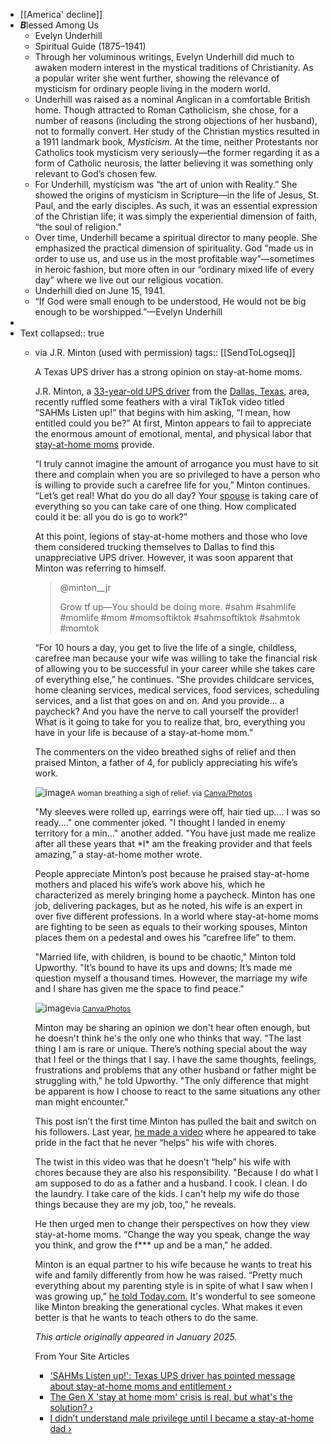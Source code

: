- [[America' decline]]
- ***B***lessed Among Us
	- Evelyn Underhill
	- Spiritual Guide (1875–1941)
	- Through her voluminous writings, Evelyn Underhill did much to awaken modern interest in the mystical traditions of Christianity. As a popular writer she went further, showing the relevance of mysticism for ordinary people living in the modern world.
	- Underhill was raised as a nominal Anglican in a comfortable British home. Though attracted to Roman Catholicism, she chose, for a number of reasons (including the strong objections of her husband), not to formally convert. Her study of the Christian mystics resulted in a 1911 landmark book, *Mysticism*. At the time, neither Protestants nor Catholics took mysticism very seriously—the former regarding it as a form of Catholic neurosis, the latter believing it was something only relevant to God’s chosen few.
	- For Underhill, mysticism was “the art of union with Reality.” She showed the origins of mysticism in Scripture—in the life of Jesus, St. Paul, and the early disciples. As such, it was an essential expression of the Christian life; it was simply the experiential dimension of faith, “the soul of religion.”
	- Over time, Underhill became a spiritual director to many people. She emphasized the practical dimension of spirituality. God “made us in order to use us, and use us in the most profitable way”—sometimes in heroic fashion, but more often in our “ordinary mixed life of every day” where we live out our religious vocation.
	- Underhill died on June 15, 1941.
	- “If God were small enough to be understood, He would not be big enough to be worshipped.”—Evelyn Underhill
-
- Text
  collapsed:: true
	- via J.R. Minton (used with permission)
	  tags:: [[SendToLogseq]]
	  
	  A Texas UPS driver has a strong opinion on stay-at-home moms.
	  
	  J.R. Minton, a [33-year-old UPS driver](https://www.upworthy.com/tag/ups-drivers) from the [Dallas, Texas](https://www.upworthy.com/british-guy-shares-9-new-phrases-he-learned-in-texas), area, recently ruffled some feathers with a viral TikTok video titled “SAHMs Listen up!” that begins with him asking, “I mean, how entitled could you be?” At first, Minton appears to fail to appreciate the enormous amount of emotional, mental, and physical labor that [stay-at-home moms](https://www.upworthy.com/tag/stay-at-home-mom) provide.
	  
	  “I truly cannot imagine the amount of arrogance you must have to sit there and complain when you are so privileged to have a person who is willing to provide such a carefree life for you,” Minton continues. “Let’s get real! What do you do all day? Your [spouse](https://www.upworthy.com/military-spouses-often-choose-their-spouses-career-over-their-own) is taking care of everything so you can take care of one thing. How complicated could it be: all you do is go to work?”
	  
	  At this point, legions of stay-at-home mothers and those who love them considered trucking themselves to Dallas to find this unappreciative UPS driver. However, it was soon apparent that Minton was referring to himself.
	  
	  > @minton\_\_jr
	  >
	  > Grow tf up—You should be doing more. #sahm #sahmlife #momlife #mom #momsoftiktok #sahmsoftiktok #sahmtok #momtok
	  
	  “For 10 hours a day, you get to live the life of a single, childless, carefree man because your wife was willing to take the financial risk of allowing you to be successful in your career while she takes care of everything else,” he continues. “She provides childcare services, home cleaning services, medical services, food services, scheduling services, and a list that goes on and on. And you provide... a paycheck? And you have the nerve to call yourself the provider! What is it going to take for you to realize that, bro, everything you have in your life is because of a stay-at-home mom.”
	  
	  The commenters on the video breathed sighs of relief and then praised Minton, a father of 4, for publicly appreciating his wife’s work.
	  
	  ![image](https://assets.rebelmouse.io/eyJhbGciOiJIUzI1NiIsInR5cCI6IkpXVCJ9.eyJpbWFnZSI6Imh0dHBzOi8vYXNzZXRzLnJibC5tcy82MTAxNTg3MC9vcmlnaW4ucG5nIiwiZXhwaXJlc19hdCI6MTc5NTQxNTk3N30.RauX8xaY4bSyokqSSt0UptXOhVO3RjR2o1-Wvz2Mp0Y/img.png?width=652&quality=85)<small placeholder="Add Photo Caption...">A woman breathing a sigh of relief. </small> <small placeholder="Add Photo Credit...">via <a href="https://www.canva.com/photos/" target="_blank">Canva/Photos</a></small>
	  
	  "My sleeves were rolled up, earrings were off, hair tied up.... I was so ready...." one commenter joked. "I thought I landed in enemy territory for a min..." another added. "You have just made me realize after all these years that \*I\* am the freaking provider and that feels amazing,” a stay-at-home mother wrote.
	  
	  People appreciate Minton’s post because he praised stay-at-home mothers and placed his wife’s work above his, which he characterized as merely bringing home a paycheck. Minton has one job, delivering packages, but as he noted, his wife is an expert in over five different professions. In a world where stay-at-home moms are fighting to be seen as equals to their working spouses, Minton places them on a pedestal and owes his “carefree life” to them.
	  
	  "Married life, with children, is bound to be chaotic," Minton told Upworthy. "It’s bound to have its ups and downs; It’s made me question myself a thousand times. However, the marriage my wife and I share has given me the space to find peace."
	  
	  ![image](https://assets.rebelmouse.io/eyJhbGciOiJIUzI1NiIsInR5cCI6IkpXVCJ9.eyJpbWFnZSI6Imh0dHBzOi8vYXNzZXRzLnJibC5tcy82MTAxNTg4My9vcmlnaW4ucG5nIiwiZXhwaXJlc19hdCI6MTc2NjM0ODkwOH0.k8Gz3Y0g5vwFlm4391XWHHyG3RXTFfqCpR_QAh4aHFM/img.png?width=678&quality=85)<small placeholder="Add Photo Credit...">via <a href="https://www.canva.com/photos/" rel="noopener noreferrer" target="_blank">Canva/Photos</a></small>
	  
	  Minton may be sharing an opinion we don't hear often enough, but he doesn't think he's the only one who thinks that way. "The last thing I am is rare or unique. There’s nothing special about the way that I feel or the things that I say. I have the same thoughts, feelings, frustrations and problems that any other husband or father might be struggling with," he told Upworthy. "The only difference that might be apparent is how I choose to react to the same situations any other man might encounter."
	  
	  This post isn’t the first time Minton has pulled the bait and switch on his followers. Last year, [he made a video](https://www.upworthy.com/man-refuses-to-help-wife-with-chores-ex1) where he appeared to take pride in the fact that he never “helps” his wife with chores.
	  
	  The twist in this video was that he doesn’t “help” his wife with chores because they are also his responsibility. "Because I do what I am supposed to do as a father and a husband. I cook. I clean. I do the laundry. I take care of the kids. I can't help my wife do those things because they are my job, too,” he reveals.
	  
	  He then urged men to change their perspectives on how they view stay-at-home moms. “Change the way you speak, change the way you think, and grow the f\*\*\* up and be a man," he added.
	  
	  Minton is an equal partner to his wife because he wants to treat his wife and family differently from how he was raised. “Pretty much everything about my parenting style is in spite of what I saw when I was growing up,” [he told Today.com.](https://www.today.com/parents/dads/man-goes-viral-saying-doesnt-help-wife-kids-chores-rcna120301?) It's wonderful to see someone like Minton breaking the generational cycles. What makes it even better is that he wants to teach others to do the same.
	  
	  *This article originally appeared in January 2025.*
	  
	  From Your Site Articles
	  
	  * ['SAHMs Listen up!': Texas UPS driver has pointed message about stay-at-home moms and entitlement ›](https://www.upworthy.com/listen-up-texas-ups-driver-has-pointed-message-about-stay-at-home-and-entitlement-ex1)
	  * [The Gen X 'stay at home mom' crisis is real, but what's the solution? ›](https://www.upworthy.com/gen-x-stay-at-home-mom-crisis-is-real-ex1)
	  * [I didn’t understand male privilege until I became a stay-at-home dad ›](https://www.upworthy.com/i-didn-t-understand-male-privilege-until-i-became-a-stay-at-home-dad)